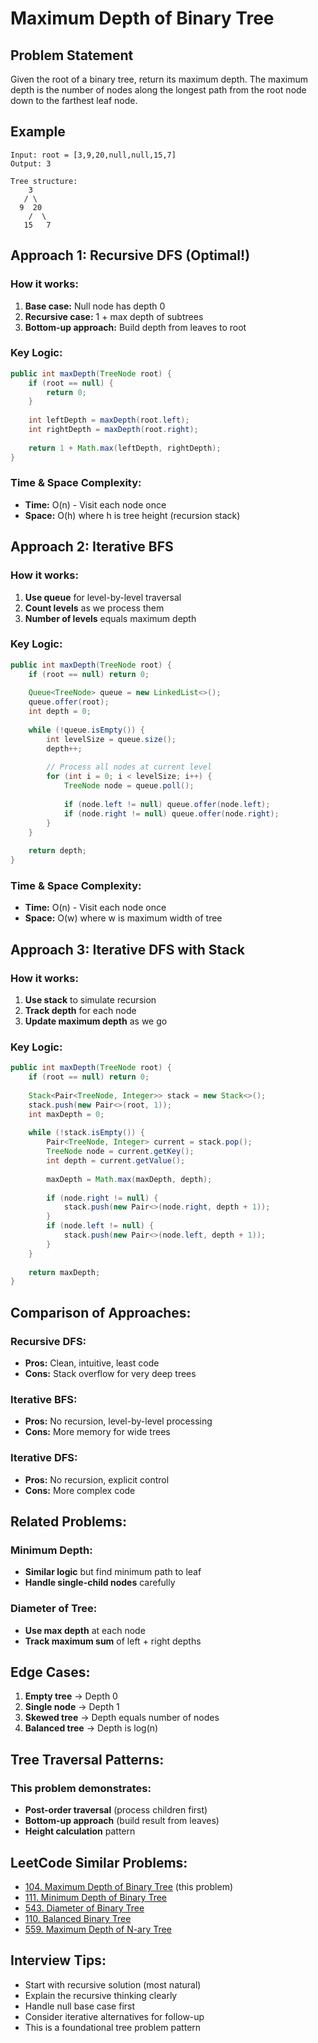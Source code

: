 # Maximum Depth of Binary Tree

## Problem Statement
Given the root of a binary tree, return its maximum depth. The maximum depth is the number of nodes along the longest path from the root node down to the farthest leaf node.

## Example
```
Input: root = [3,9,20,null,null,15,7]
Output: 3

Tree structure:
    3
   / \
  9  20
    /  \
   15   7
```

## Approach 1: Recursive DFS (Optimal!)

### How it works:
1. **Base case:** Null node has depth 0
2. **Recursive case:** 1 + max depth of subtrees
3. **Bottom-up approach:** Build depth from leaves to root

### Key Logic:
```java
public int maxDepth(TreeNode root) {
    if (root == null) {
        return 0;
    }
    
    int leftDepth = maxDepth(root.left);
    int rightDepth = maxDepth(root.right);
    
    return 1 + Math.max(leftDepth, rightDepth);
}
```

### Time & Space Complexity:
- **Time:** O(n) - Visit each node once
- **Space:** O(h) where h is tree height (recursion stack)

## Approach 2: Iterative BFS

### How it works:
1. **Use queue** for level-by-level traversal
2. **Count levels** as we process them
3. **Number of levels** equals maximum depth

### Key Logic:
```java
public int maxDepth(TreeNode root) {
    if (root == null) return 0;
    
    Queue<TreeNode> queue = new LinkedList<>();
    queue.offer(root);
    int depth = 0;
    
    while (!queue.isEmpty()) {
        int levelSize = queue.size();
        depth++;
        
        // Process all nodes at current level
        for (int i = 0; i < levelSize; i++) {
            TreeNode node = queue.poll();
            
            if (node.left != null) queue.offer(node.left);
            if (node.right != null) queue.offer(node.right);
        }
    }
    
    return depth;
}
```

### Time & Space Complexity:
- **Time:** O(n) - Visit each node once
- **Space:** O(w) where w is maximum width of tree

## Approach 3: Iterative DFS with Stack

### How it works:
1. **Use stack** to simulate recursion
2. **Track depth** for each node
3. **Update maximum depth** as we go

### Key Logic:
```java
public int maxDepth(TreeNode root) {
    if (root == null) return 0;
    
    Stack<Pair<TreeNode, Integer>> stack = new Stack<>();
    stack.push(new Pair<>(root, 1));
    int maxDepth = 0;
    
    while (!stack.isEmpty()) {
        Pair<TreeNode, Integer> current = stack.pop();
        TreeNode node = current.getKey();
        int depth = current.getValue();
        
        maxDepth = Math.max(maxDepth, depth);
        
        if (node.right != null) {
            stack.push(new Pair<>(node.right, depth + 1));
        }
        if (node.left != null) {
            stack.push(new Pair<>(node.left, depth + 1));
        }
    }
    
    return maxDepth;
}
```

## Comparison of Approaches:

### Recursive DFS:
- **Pros:** Clean, intuitive, least code
- **Cons:** Stack overflow for very deep trees

### Iterative BFS:
- **Pros:** No recursion, level-by-level processing
- **Cons:** More memory for wide trees

### Iterative DFS:
- **Pros:** No recursion, explicit control
- **Cons:** More complex code

## Related Problems:

### Minimum Depth:
- **Similar logic** but find minimum path to leaf
- **Handle single-child nodes** carefully

### Diameter of Tree:
- **Use max depth** at each node
- **Track maximum sum** of left + right depths

## Edge Cases:
1. **Empty tree** → Depth 0
2. **Single node** → Depth 1
3. **Skewed tree** → Depth equals number of nodes
4. **Balanced tree** → Depth is log(n)

## Tree Traversal Patterns:

### This problem demonstrates:
- **Post-order traversal** (process children first)
- **Bottom-up approach** (build result from leaves)
- **Height calculation** pattern

## LeetCode Similar Problems:
- [104. Maximum Depth of Binary Tree](https://leetcode.com/problems/maximum-depth-of-binary-tree/) (this problem)
- [111. Minimum Depth of Binary Tree](https://leetcode.com/problems/minimum-depth-of-binary-tree/)
- [543. Diameter of Binary Tree](https://leetcode.com/problems/diameter-of-binary-tree/)
- [110. Balanced Binary Tree](https://leetcode.com/problems/balanced-binary-tree/)
- [559. Maximum Depth of N-ary Tree](https://leetcode.com/problems/maximum-depth-of-n-ary-tree/)

## Interview Tips:
- Start with recursive solution (most natural)
- Explain the recursive thinking clearly
- Handle null base case first
- Consider iterative alternatives for follow-up
- This is a foundational tree problem pattern 